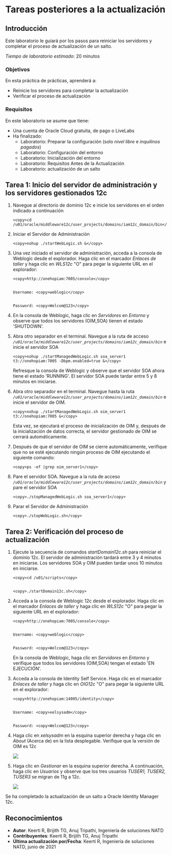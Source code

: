 # Tareas posteriores a la actualización

## Introducción

Este laboratorio le guiará por los pasos para reiniciar los servidores y completar el proceso de actualización de un salto.

_Tiempo de laboratorio estimado_: 20 minutos

### Objetivos

En esta práctica de prácticas, aprenderá a:

*   Reinicie los servidores para completar la actualización
*   Verificar el proceso de actualización

### Requisitos

En este laboratorio se asume que tiene:

*   Una cuenta de Oracle Cloud gratuita, de pago o LiveLabs
*   Ha finalizado:
    *   Laboratorio: Preparar la configuración (solo _nivel libre_ e _inquilinos pagados_)
    *   Laboratorio: Configuración del entorno
    *   Laboratorio: Inicialización del entorno
    *   Laboratorio: Requisitos Antes de la Actualización
    *   Laboratorio: actualización de un salto

## Tarea 1: Inicio del servidor de administración y los servidores gestionados 12c

1.  Navegue al directorio de dominio 12c e inicie los servidores en el orden indicado a continuación
    
        <copy>cd /u01/oracle/middleware12c/user_projects/domains/iam12c_domain/bin</copy>
        
2.  Iniciar el Servidor de Administración
    
        <copy>nohup ./startWebLogic.sh &</copy>
        
3.  Una vez iniciado el servidor de administración, acceda a la consola de Weblogic desde el explorador. Haga clic en el marcador _Enlaces de taller_ y haga clic en _WLS12c_ "O" para pegar la siguiente URL en el explorador:
    
        <copy>http://onehopiam:7005/console</copy>
        
    
        Username: <copy>weblogic</copy>
        
    
        Password: <copy>Welcom@123</copy>
        
4.  En la consola de Weblogic, haga clic en _Servidores_ en _Entorno_ y observe que todos los servidores (OIM,SOA) tienen el estado 'SHUTDOWN'.
    
5.  Abra otro separador en el terminal. Navegue a la ruta de acceso _`/u01/oracle/middleware12c/user_projects/domains/iam12c_domain/bin`_ e inicie el servidor SOA
    
        <copy>nohup ./startManagedWebLogic.sh soa_server1 t3://onehopiam:7005 -Dbpm.enabled=true &</copy>
        
    
    Refresque la consola de Weblogic y observe que el servidor SOA ahora tiene el estado 'RUNNING'. El servidor SOA puede tardar entre 5 y 8 minutos en iniciarse.
    
6.  Abra otro separador en el terminal. Navegue hasta la ruta _`/u01/oracle/middleware12c/user_projects/domains/iam12c_domain/bin`_ e inicie el servidor de OIM.
    
        <copy>nohup ./startManagedWebLogic.sh oim_server1 t3://onehopiam:7005 &</copy>
        
    
    Esta vez, se ejecutará el proceso de inicialización de OIM y, después de la inicialización de datos correcta, el servidor gestionado de OIM se cerrará automáticamente.
    
7.  Después de que el servidor de OIM se cierre automáticamente, verifique que no se esté ejecutando ningún proceso de OIM ejecutando el siguiente comando:
    
        <copy>ps -ef |grep oim_server1</copy>
        
8.  Pare el servidor SOA. Navegue a la ruta de acceso _`/u01/oracle/middleware12c/user_projects/domains/iam12c_domain/bin`_ y pare el servidor SOA
    
        <copy>./stopManagedWebLogic.sh soa_server1</copy>
        
9.  Parar el Servidor de Administración
    
        <copy>./stopWebLogic.sh</copy>
        

## Tarea 2: Verificación del proceso de actualización

1.  Ejecute la secuencia de comandos _startDomain12c.sh_ para reiniciar el dominio 12c. El servidor de administración tardará entre 3 y 4 minutos en iniciarse. Los servidores SOA y OIM pueden tardar unos 10 minutos en iniciarse.
    
        <copy>cd /u01/scripts</copy>
        
    
        <copy>./startDomain12c.sh</copy>
        
2.  Acceda a la consola de Weblogic 12c desde el explorador. Haga clic en el marcador _Enlaces de taller_ y haga clic en _WLS12c_ "O" para pegar la siguiente URL en el explorador:
    
        <copy>http://onehopiam:7005/console</copy>
        
    
        Username: <copy>weblogic</copy>
        
    
        Password: <copy>Welcom@123</copy>
        
    
    En la consola de Weblogic, haga clic en _Servidores_ en _Entorno_ y verifique que todos los servidores (OIM,SOA) tengan el estado 'EN EJECUCIÓN'.
    
3.  Acceda a la consola de Identity Self Service. Haga clic en el marcador _Enlaces de taller_ y haga clic en _OIG12c_ "O" para pegar la siguiente URL en el explorador:
    
        <copy>http://onehopiam:14005/identity</copy>
        
    
        Username: <copy>xelsysadm</copy>
        
    
        Password: <copy>Welcom@123</copy>
        
4.  Haga clic en _xelsysadm_ en la esquina superior derecha y haga clic en _About_ (Acerca de) en la lista desplegable. Verifique que la versión de OIM es 12c
    
    ![](images/1-identity.png)
    
5.  Haga clic en _Gestionar_ en la esquina superior derecha. A continuación, haga clic en _Usuarios_ y observe que los tres usuarios _TUSER1, TUSER2, TUSER3_ se migran de 11g a 12c.
    
    ![](images/2-users.png)
    

Se ha completado la actualización de un salto a Oracle Identity Manager 12c.

## Reconocimientos

*   **Autor**: Keerti R, Brijith TG, Anuj Tripathi, Ingeniería de soluciones NATD
*   **Contribuyentes**: Keerti R, Brijith TG, Anuj Tripathi
*   **Última actualización por/Fecha**: Keerti R, Ingeniería de soluciones NATD, junio de 2021